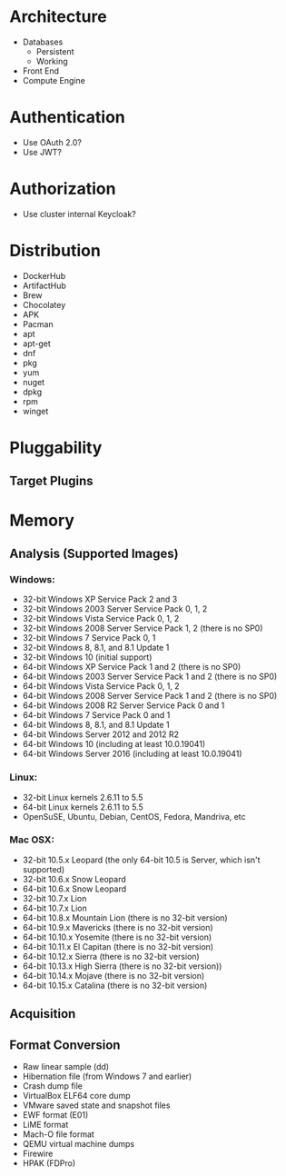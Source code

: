 # Architecture
- Databases
  - Persistent
  - Working
- Front End
- Compute Engine

# Authentication
- Use OAuth 2.0? 
- Use JWT?

# Authorization
- Use cluster internal Keycloak?

# Distribution
- DockerHub
- ArtifactHub
- Brew
- Chocolatey
- APK
- Pacman
- apt
- apt-get
- dnf
- pkg
- yum
- nuget
- dpkg
- rpm
- winget

# Pluggability

## Target Plugins

# Memory

## Analysis (Supported Images)
### Windows:
* 32-bit Windows XP Service Pack 2 and 3
* 32-bit Windows 2003 Server Service Pack 0, 1, 2
* 32-bit Windows Vista Service Pack 0, 1, 2
* 32-bit Windows 2008 Server Service Pack 1, 2 (there is no SP0)
* 32-bit Windows 7 Service Pack 0, 1
* 32-bit Windows 8, 8.1, and 8.1 Update 1
* 32-bit Windows 10 (initial support)
* 64-bit Windows XP Service Pack 1 and 2 (there is no SP0)
* 64-bit Windows 2003 Server Service Pack 1 and 2 (there is no SP0)
* 64-bit Windows Vista Service Pack 0, 1, 2
* 64-bit Windows 2008 Server Service Pack 1 and 2 (there is no SP0)
* 64-bit Windows 2008 R2 Server Service Pack 0 and 1
* 64-bit Windows 7 Service Pack 0 and 1
* 64-bit Windows 8, 8.1, and 8.1 Update 1
* 64-bit Windows Server 2012 and 2012 R2 
* 64-bit Windows 10 (including at least 10.0.19041)
* 64-bit Windows Server 2016 (including at least 10.0.19041)

### Linux: 
* 32-bit Linux kernels 2.6.11 to 5.5
* 64-bit Linux kernels 2.6.11 to 5.5
* OpenSuSE, Ubuntu, Debian, CentOS, Fedora, Mandriva, etc

### Mac OSX:
* 32-bit 10.5.x Leopard (the only 64-bit 10.5 is Server, which isn't supported)
* 32-bit 10.6.x Snow Leopard
* 64-bit 10.6.x Snow Leopard
* 32-bit 10.7.x Lion
* 64-bit 10.7.x Lion
* 64-bit 10.8.x Mountain Lion (there is no 32-bit version)
* 64-bit 10.9.x Mavericks (there is no 32-bit version)
* 64-bit 10.10.x Yosemite (there is no 32-bit version)
* 64-bit 10.11.x El Capitan (there is no 32-bit version)
* 64-bit 10.12.x Sierra (there is no 32-bit version)
* 64-bit 10.13.x High Sierra (there is no 32-bit version))
* 64-bit 10.14.x Mojave (there is no 32-bit version)
* 64-bit 10.15.x Catalina (there is no 32-bit version)

## Acquisition

## Format Conversion
- Raw linear sample (dd)
- Hibernation file (from Windows 7 and earlier)
- Crash dump file
- VirtualBox ELF64 core dump
- VMware saved state and snapshot files
- EWF format (E01) 
- LiME format
- Mach-O file format
- QEMU virtual machine dumps
- Firewire 
- HPAK (FDPro)
